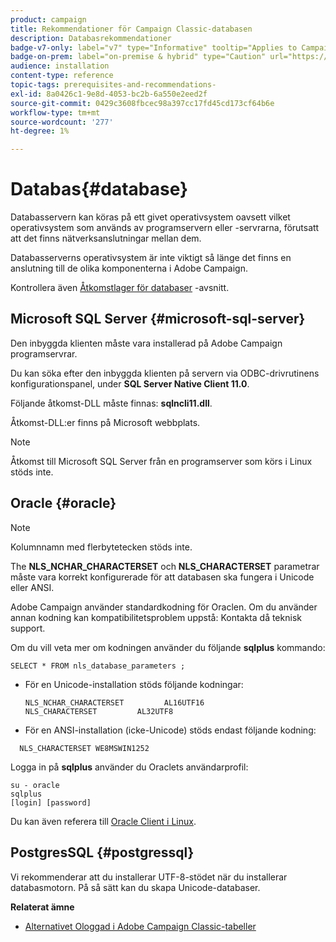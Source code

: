 ```yaml
---
product: campaign
title: Rekommendationer för Campaign Classic-databasen
description: Databasrekommendationer
badge-v7-only: label="v7" type="Informative" tooltip="Applies to Campaign Classic v7 only"
badge-on-prem: label="on-premise & hybrid" type="Caution" url="https://experienceleague.adobe.com/docs/campaign-classic/using/installing-campaign-classic/architecture-and-hosting-models/hosting-models-lp/hosting-models.html?lang=en" tooltip="Applies to on-premise and hybrid deployments only"
audience: installation
content-type: reference
topic-tags: prerequisites-and-recommendations-
exl-id: 8a0426c1-9e8d-4053-bc2b-6a550e2eed2f
source-git-commit: 0429c3608fbcec98a397cc17fd45cd173cf64b6e
workflow-type: tm+mt
source-wordcount: '277'
ht-degree: 1%

---
```


# Databas{#database}



Databasservern kan köras på ett givet operativsystem oavsett vilket operativsystem som används av programservern eller -servrarna, förutsatt att det finns nätverksanslutningar mellan dem.

Databasserverns operativsystem är inte viktigt så länge det finns en anslutning till de olika komponenterna i Adobe Campaign.

Kontrollera även [Åtkomstlager för databaser](../../installation/using/prerequisites-of-campaign-installation-in-linux.md#database-access-layers) -avsnitt.

## Microsoft SQL Server {#microsoft-sql-server}

Den inbyggda klienten måste vara installerad på Adobe Campaign programservrar.

Du kan söka efter den inbyggda klienten på servern via ODBC-drivrutinens konfigurationspanel, under **SQL Server Native Client 11.0**.

Följande åtkomst-DLL måste finnas: **sqlncli11.dll**.

Åtkomst-DLL:er finns på Microsoft webbplats.

>[!NOTE]
>
>Åtkomst till Microsoft SQL Server från en programserver som körs i Linux stöds inte.

## Oracle {#oracle}

>[!NOTE]
>
>Kolumnnamn med flerbytetecken stöds inte.

The **NLS_NCHAR_CHARACTERSET** och **NLS_CHARACTERSET** parametrar måste vara korrekt konfigurerade för att databasen ska fungera i Unicode eller ANSI.

Adobe Campaign använder standardkodning för Oraclen. Om du använder annan kodning kan kompatibilitetsproblem uppstå: Kontakta då teknisk support.

Om du vill veta mer om kodningen använder du följande **sqlplus** kommando:

```
SELECT * FROM nls_database_parameters ;
```

* För en Unicode-installation stöds följande kodningar:

   ```
   NLS_NCHAR_CHARACTERSET         AL16UTF16
   NLS_CHARACTERSET         AL32UTF8
   ```

* För en ANSI-installation (icke-Unicode) stöds endast följande kodning:

```
  NLS_CHARACTERSET WE8MSWIN1252
```

Logga in på **sqlplus** använder du Oraclets användarprofil:

```
su - oracle 
sqlplus 
[login] [password]
```

Du kan även referera till [Oracle Client i Linux](../../installation/using/installing-packages-with-linux.md#oracle-client-in-linux).

## PostgresSQL {#postgressql}

Vi rekommenderar att du installerar UTF-8-stödet när du installerar databasmotorn. På så sätt kan du skapa Unicode-databaser.

**Relaterat ämne**

* [Alternativet Ologgad i Adobe Campaign Classic-tabeller](https://helpx.adobe.com/campaign/kb/unlogged-tables-classic.html)
